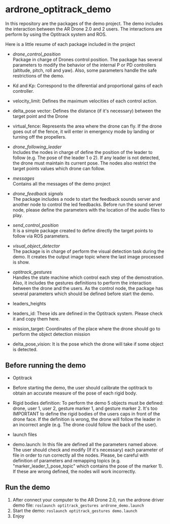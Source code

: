# ardrone_optitrack_demo

In this repository are the packages of the demo project.
The demo includes the interaction between the AR Drone 2.0 and 2 users. The interactions are perform by using the Optitrack system and ROS.

Here is a little resume of each package included in the project

* *drone_control_position*  
 Package in charge of Drones control position. The package has several parameters to modify the behavior of the internal P or PD controllers (altitude, pitch, roll and yaw). Also, some parameters handle the safe restrictions of the demo.

 * Kd and Kp: Correspond to the diferential and proportional gains of each controller.
 * velocity_limit: Defines the maximum velocities of each control action.
 * delta_pose vector: Defines the distance (if it's necessary) between the target point and the Drone
 * virtual_fence: Represents the area where the drone can fly. If the drone goes out of the fence, it will enter in emergency mode by landing or turning off the propellers.

* *drone_following_leader*  
 Includes the nodes in charge of define the position of the leader to follow (e.g. The pose of the leader 1 o 2). If any leader is not detected, the drone must maintain its current pose. The nodes also restrict the target points values which drone can follow.

* *messages*  
 Contains all the messages of the demo project

* *drone_feedback signals*  
 The package includes  a node to start the feedback sounds server and  another  node to control the led feedbacks. Before run the sound server node, please define the parameters with the location of the audio files to play.

* *send_control_position*  
 It is a simple package created to define directly the target points to follow via ROS parameters.

* *visual_object_detector*  
 The package is in charge of perform the visual detection task during the demo. It creates the output image topic where the last image processed is show.

* *optitrack_gestures*  
 Handles the state machine which control each step of the demostration. Also, it includes the gestures definitions to perform the interaction between the drone and the users. As the control node, the package has several parameters which should be defined before start the demo.
 * leaders_heights
 * leaders_id: These ids are defined in the Optitrack system. Please check it and copy them here.
 * mission_target: Coordinates of the place where the drone should go to perform the object detection mission
 * delta_pose_vision: It is the pose which the drone will take if some object is detected.

## Before running the demo

* Optitrack 
 * Before starting the demo, the user should calibrate the optitrack to obtain an accurate measure of the pose of each rigid body. 
 * Rigid bodies definition: To perform the demo 5 objects must be defined: drone, user 1, user 2, gesture marker 1, and gesture marker 2. It's too IMPORTANT to define the rigid bodies of the users caps in front of the drone face. If the definition is wrong, the drone will follow the leader in an incorrect angle (e.g. The drone could follow the back of the user).
 
* launch files 
 * demo.launch: In this file are defined all the parameters named above. The user should check and modify (If it's necessary) each parameter of file in order to run correctly all the nodes. Please, be careful with definition of parameters and remapping topics (e.g. "marker_leader_1_pose_topic" which contains the pose of the marker 1). If these are wrong defined, the nodes will work incorrectly.
 
## Run the demo
1. After connect your computer to the AR Drone 2.0, run the ardrone driver demo  file: `roslaunch optitrack_gestures ardrone_demo.launch` 
2. Start the demo: `roslaunch optitrack_gestures demo.launch` 
3. Enjoy

